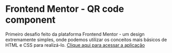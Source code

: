 # Frontend Mentor - QR code component
Primeiro desafio feito da plataforma Frontend Mentor - um design extremamente simples, onde podemos utilizar os conceitos mais básicos de HTML e CSS para realizá-lo.
[Clique aqui para acessar a aplicação](https://vinicius-zanchetta.github.io/qr-code-component/)